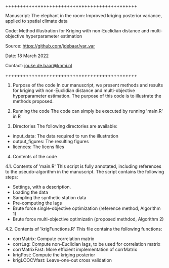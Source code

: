 +++++++++++++++++++++++++++++++++++++++++++++

Manuscript: The elephant in the room: Improved kriging posterior variance, applied to
spatial climate data

Code: Method illustration for Kriging with non-Euclidian distance and multi-objective hyperparameter estimation

Source: https://github.com/jdebaar/var_var

Date: 18 March 2022

Contact: jouke.de.baar@knmi.nl

+++++++++++++++++++++++++++++++++++++++++++++

1. Purpose of the code
In our manuscript, we present methods and results for kriging with non-Euclidian distance and multi-objective hyperparameter estimation. The purpose of this code is to illustrate the methods proposed.

2. Running the code
The code can simply be executed by running 'main.R' in R

3. Directories
The following directories are available:
- input_data: The data required to run the illustration
- output_figures: The resulting figures
- licences: The licens files 

4. Contents of the code

4.1. Contents of 'main.R'
This script is fully annotated, including references to the pseudo-algorithm in the manuscript. The script contains the following steps:
- Settings, with a description.
- Loading the data
- Sampling the synthetic station data
- Pre-computing the lags
- Brute force single-objective optimization (reference method, Algorithm 1)
- Brute force multi-objective optimizatin (proposed methdod, Algorithm 2)

4.2. Contents of 'krigFunctions.R'
This file contains the following functions:
- corrMatrix: Compute correlation matrix
- corrLag: Compute non-Euclidian lags, to be used for correlation matrix
- corrMatrixFast: More efficient implementation of corrMatrix
- krigPost: Compute the kriging posterior
- krigLOOCVfast: Leave-one-out cross validation
